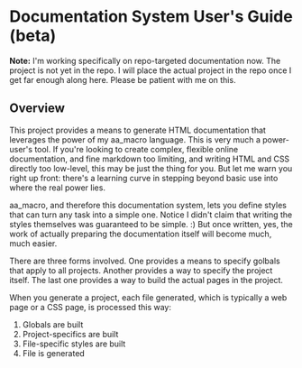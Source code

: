 # Documentation System User's Guide (beta)

**Note:** I'm working specifically on repo-targeted documentation now. The
project is not yet in the repo. I will place the actual project in the
repo once I get far enough along here. Please be patient with me on
this.

## Overview

This project provides a means to generate HTML documentation that
leverages the power of my aa_macro language. This is very much a
power-user's tool. If you're looking to create complex, flexible online
documentation, and fine markdown too limiting, and writing HTML and CSS
directly too low-level, this may be just the thing for you. But let me
warn you right up front: there's a learning curve in stepping beyond
basic use into where the real power lies.

aa_macro, and therefore this documentation system, lets you define
styles that can turn any task into a simple one. Notice I didn't claim
that writing the styles themselves was guaranteed to be simple. :\) But
once written, yes, the work of actually preparing the documentation
itself will become much, much easier.

There are three forms involved. One provides a means to specify golbals
that apply to all projects. Another provides a way to specify the
project itself. The last one provides a way to build the actual
pages in the project.

When you generate a project, each file generated, which is typically a
web page or a CSS page, is processed this way:

 1. Globals are built
 1. Project-specifics are built
 1. File-specific styles are built
 1. File is generated



